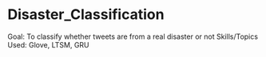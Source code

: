 # Disaster_Classification
Goal: To classify whether tweets are from a real disaster or not
Skills/Topics Used: Glove, LTSM, GRU
